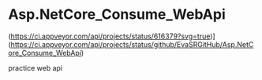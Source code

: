 # Asp.NetCore_Consume_WebApi

(https://ci.appveyor.com/api/projects/status/616379?svg=true)](https://ci.appveyor.com/api/projects/status/github/EvaSRGitHub/Asp.NetCore_Consume_WebApi)

practice web api 
